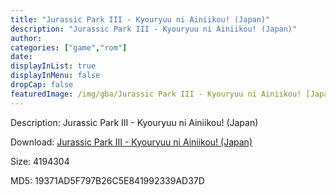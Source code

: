 ```yaml
---
title: "Jurassic Park III - Kyouryuu ni Ainiikou! (Japan)"
description: "Jurassic Park III - Kyouryuu ni Ainiikou! (Japan)"
author: 
categories: ["game","rom"]
date: 
displayInList: true
displayInMenu: false
dropCap: false
featuredImage: /img/gba/Jurassic Park III - Kyouryuu ni Ainiikou! [Japan].jpg
---
```


Description: Jurassic Park III - Kyouryuu ni Ainiikou! (Japan)

Download: <a style="text-decoration:underline;" href="https://mega.nz/#!PfQk1AbI!iCXxbvl9-hPKK4YqFJ0miMmcF3iGgHTP4-lTZ4xMjxw" target = "_blank" rel = "nofollow" > Jurassic Park III - Kyouryuu ni Ainiikou! (Japan)</a>

Size: 4194304

MD5: 19371AD5F797B26C5E841992339AD37D


